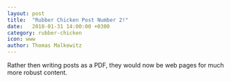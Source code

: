 ```yaml
---
layout: post
title:  "Rubber Chicken Post Number 2!"
date:   2018-01-31 14:00:00 +0300
category: rubber-chicken
icon: www
author: Thomas Malkewitz
---
```


Rather then writing posts as a PDF, they would now be web pages for much more robust content.
